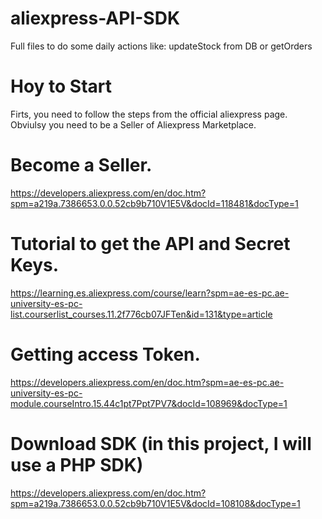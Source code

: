 # aliexpress-API-SDK
Full files to do some daily actions like: updateStock from DB or getOrders

# Hoy to Start

Firts, you need to follow the steps from the official aliexpress page. 
Obviulsy you need to be a Seller of Aliexpress Marketplace.

# Become a Seller.
https://developers.aliexpress.com/en/doc.htm?spm=a219a.7386653.0.0.52cb9b710V1E5V&docId=118481&docType=1

# Tutorial to get the API and Secret Keys.
https://learning.es.aliexpress.com/course/learn?spm=ae-es-pc.ae-university-es-pc-list.courserlist_courses.11.2f776cb07JFTen&id=131&type=article

# Getting access Token.
https://developers.aliexpress.com/en/doc.htm?spm=ae-es-pc.ae-university-es-pc-module.courseIntro.15.44c1pt7Ppt7PV7&docId=108969&docType=1

# Download SDK (in this project, I will use a PHP SDK)
https://developers.aliexpress.com/en/doc.htm?spm=a219a.7386653.0.0.52cb9b710V1E5V&docId=108108&docType=1




